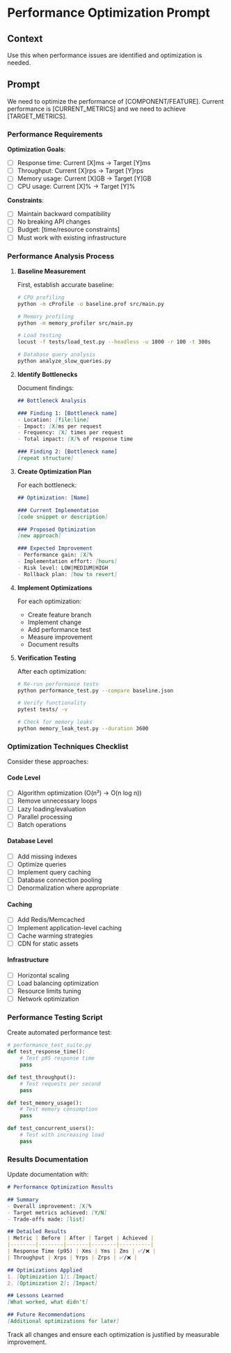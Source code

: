 # Performance Optimization Prompt

## Context
Use this when performance issues are identified and optimization is needed.

## Prompt

We need to optimize the performance of [COMPONENT/FEATURE]. Current performance is [CURRENT_METRICS] and we need to achieve [TARGET_METRICS].

### Performance Requirements

**Optimization Goals**:
- [ ] Response time: Current [X]ms → Target [Y]ms
- [ ] Throughput: Current [X]rps → Target [Y]rps  
- [ ] Memory usage: Current [X]GB → Target [Y]GB
- [ ] CPU usage: Current [X]% → Target [Y]%

**Constraints**:
- [ ] Maintain backward compatibility
- [ ] No breaking API changes
- [ ] Budget: [time/resource constraints]
- [ ] Must work with existing infrastructure

### Performance Analysis Process

1. **Baseline Measurement**
   
   First, establish accurate baseline:
   ```bash
   # CPU profiling
   python -m cProfile -o baseline.prof src/main.py
   
   # Memory profiling
   python -m memory_profiler src/main.py
   
   # Load testing
   locust -f tests/load_test.py --headless -u 1000 -r 100 -t 300s
   
   # Database query analysis
   python analyze_slow_queries.py
   ```

2. **Identify Bottlenecks**
   
   Document findings:
   ```markdown
   ## Bottleneck Analysis
   
   ### Finding 1: [Bottleneck name]
   - Location: [file:line]
   - Impact: [X]ms per request
   - Frequency: [X] times per request
   - Total impact: [X]% of response time
   
   ### Finding 2: [Bottleneck name]
   [repeat structure]
   ```

3. **Create Optimization Plan**
   
   For each bottleneck:
   ```markdown
   ## Optimization: [Name]
   
   ### Current Implementation
   [code snippet or description]
   
   ### Proposed Optimization
   [new approach]
   
   ### Expected Improvement
   - Performance gain: [X]%
   - Implementation effort: [hours]
   - Risk level: LOW|MEDIUM|HIGH
   - Rollback plan: [how to revert]
   ```

4. **Implement Optimizations**
   
   For each optimization:
   - Create feature branch
   - Implement change
   - Add performance test
   - Measure improvement
   - Document results

5. **Verification Testing**
   
   After each optimization:
   ```bash
   # Re-run performance tests
   python performance_test.py --compare baseline.json
   
   # Verify functionality
   pytest tests/ -v
   
   # Check for memory leaks
   python memory_leak_test.py --duration 3600
   ```

### Optimization Techniques Checklist

Consider these approaches:

#### Code Level
- [ ] Algorithm optimization (O(n²) → O(n log n))
- [ ] Remove unnecessary loops
- [ ] Lazy loading/evaluation
- [ ] Parallel processing
- [ ] Batch operations

#### Database Level
- [ ] Add missing indexes
- [ ] Optimize queries
- [ ] Implement query caching
- [ ] Database connection pooling
- [ ] Denormalization where appropriate

#### Caching
- [ ] Add Redis/Memcached
- [ ] Implement application-level caching
- [ ] Cache warming strategies
- [ ] CDN for static assets

#### Infrastructure
- [ ] Horizontal scaling
- [ ] Load balancing optimization
- [ ] Resource limits tuning
- [ ] Network optimization

### Performance Testing Script

Create automated performance test:

```python
# performance_test_suite.py
def test_response_time():
    # Test p95 response time
    pass

def test_throughput():
    # Test requests per second
    pass

def test_memory_usage():
    # Test memory consumption
    pass

def test_concurrent_users():
    # Test with increasing load
    pass
```

### Results Documentation

Update documentation with:

```markdown
# Performance Optimization Results

## Summary
- Overall improvement: [X]%
- Target metrics achieved: [Y/N]
- Trade-offs made: [list]

## Detailed Results
| Metric | Before | After | Target | Achieved |
|--------|--------|-------|--------|----------|
| Response Time (p95) | Xms | Yms | Zms | ✅/❌ |
| Throughput | Xrps | Yrps | Zrps | ✅/❌ |

## Optimizations Applied
1. [Optimization 1]: [Impact]
2. [Optimization 2]: [Impact]

## Lessons Learned
[What worked, what didn't]

## Future Recommendations
[Additional optimizations for later]
```

Track all changes and ensure each optimization is justified by measurable improvement.
